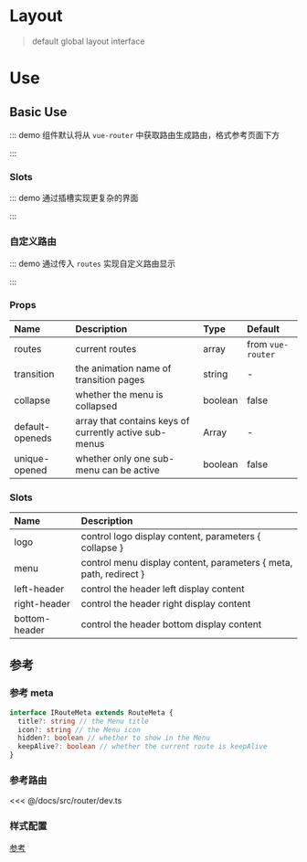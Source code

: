 # Layout

> default global layout interface

# Use

## Basic Use

::: demo 组件默认将从 `vue-router` 中获取路由生成路由，格式参考页面下方

<template>
  <pro-layout class="docs-layout" />
</template>

<style>
.docs-layout {
  border: 1px solid var(--c-border);
  height: 400px;
}
</style>

:::

### Slots

::: demo 通过插槽实现更复杂的界面

<template>
  <pro-layout class="docs-layout">
    <template #logo="{ collapse }">
      <span style="line-height: 54px">{{ collapse ? 'L' : 'logo' }}</span>
    </template>
    <template #left-header>
      <span>left-header</span>
    </template>
    <template #right-header>
      <span>right-header</span>
    </template>
    <template #bottom-header>
      <span>bottom-header</span>
    </template>
  </pro-layout>
</template>

:::

### 自定义路由

::: demo 通过传入 `routes` 实现自定义路由显示

<template>
  <pro-layout :routes="routes" class="docs-layout" />
</template>

<script>
import { computed } from 'vue'
import { useRouter } from 'vue-router'

export default {
  setup() {
    const router = useRouter()
    const routes = computed(() => {
      const _routes = router.options.routes
      return _routes.find(item => item.path === '/zh-CN/components/').children
    })

    return {
      routes,
    }
  }
}
</script>

:::

### Props

| Name            | Description                                            | Type    | Default           |
| :-------------- | :----------------------------------------------------- | :------ | :---------------- |
| routes          | current routes                                         | array   | from `vue-router` |
| transition      | the animation name of transition pages                 | string  | -                 |
| collapse        | whether the menu is collapsed                          | boolean | false             |
| default-openeds | array that contains keys of currently active sub-menus | Array   | -                 |
| unique-opened   | whether only one sub-menu can be active                | boolean | false             |

### Slots

| Name          | Description                                                       |
| :------------ | :---------------------------------------------------------------- |
| logo          | control logo display content, parameters { collapse }             |
| menu          | control menu display content, parameters { meta, path, redirect } |
| left-header   | control the header left display content                           |
| right-header  | control the header right display content                          |
| bottom-header | control the header bottom display content                         |

## 参考

### 参考 meta

```ts
interface IRouteMeta extends RouteMeta {
  title?: string // the Menu title
  icon?: string // the Menu icon
  hidden?: boolean // whether to show in the Menu
  keepAlive?: boolean // whether the current route is keepAlive
}
```

### 参考路由

<<< @/docs/src/router/dev.ts

### 样式配置

[参考](../guide/theme#提供配置的参数)
